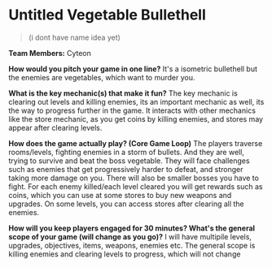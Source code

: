 # Untitled Vegetable Bullethell
> (i dont have name idea yet)

**Team Members:** Cyteon

**How would you pitch your game in one line?**
It's a isometric bullethell but the enemies are vegetables, which want to murder you.

**What is the key mechanic(s) that make it fun?**
The key mechanic is clearing out levels and killing enemies, its an important mechanic as well, its the way to progress further in the game.
It interacts with other mechanics like the store mechanic, as you get coins by killing enemies, and stores may appear after clearing levels.

**How does the game actually play? (Core Game Loop)**
The players traverse rooms/levels, fighting enemies in a storm of bullets. And they are well, trying to survive and beat the boss vegetable.
They will face challenges such as enemies that get progressively harder to defeat, and stronger taking more damage on you. There will also be smaller bosses you have to fight.
For each enemy killed/each level cleared you will get rewards such as coins, which you can use at some stores to buy new weapons and upgrades.
On some levels, you can access stores after clearing all the enemies.

**How will you keep players engaged for 30 minutes? What's the general scope of your game (will change as you go)?**
I will have multipile levels, upgrades, objectives, items, weapons, enemies etc. 
The general scope is killing enemies and clearing levels to progress, which will not change
